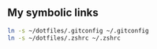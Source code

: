 ## My symbolic links

```bash
ln -s ~/dotfiles/.gitconfig ~/.gitconfig
ln -s ~/dotfiles/.zshrc ~/.zshrc
```
